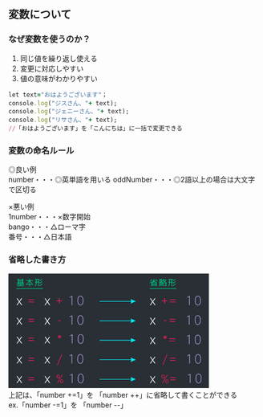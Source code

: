 ## 変数について

### なぜ変数を使うのか？
1. 同じ値を繰り返し使える
2. 変更に対応しやすい
3. 値の意味がわかりやすい

```rb
let text="おはようございます"；
console.log("ジスさん、"+ text);
console.log("ジェニーさん、"+ text);
console.log("リサさん、"+ text);
//「おはようございます」を「こんにちは」に一括で変更できる
```

### 変数の命名ルール
◎良い例<br>
number・・・◎英単語を用いる
oddNumber・・・◎2語以上の場合は大文字で区切る

×悪い例<br>
1number・・・×数字開始<br>
bango・・・△ローマ字<br>
番号・・・△日本語

### 省略した書き方
<img width="400" src="変数省略.png"><br>
上記は、「number +=1」を 「number ++」に省略して書くことができる<br>
ex.「number -=1」を 「number --」
